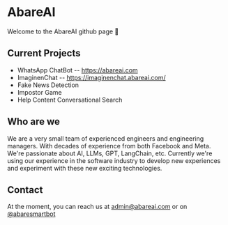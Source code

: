 # AbareAI

Welcome to the AbareAI github page 👋


## Current Projects
* WhatsApp ChatBot -- https://abareai.com
* ImaginenChat -- https://imaginenchat.abareai.com/
* Fake News Detection
* Impostor Game
* Help Content Conversational Search


## Who are we
We are a very small team of experienced engineers and engineering managers. 
With decades of experience from both Facebook and Meta.
We're passionate about AI, LLMs, GPT, LangChain, etc. 
Currently we're using our experience in the software industry to develop new experiences and experiment with these new exciting technologies.

## Contact
At the moment, you can reach us at admin@abareai.com or on [@abaresmartbot](https://twitter.com/AbareSmartBot)


<!--

**Here are some ideas to get you started:**

🙋‍♀️ A short introduction - what is your organization all about?
🌈 Contribution guidelines - how can the community get involved?
👩‍💻 Useful resources - where can the community find your docs? Is there anything else the community should know?
🍿 Fun facts - what does your team eat for breakfast?
🧙 Remember, you can do mighty things with the power of [Markdown](https://docs.github.com/github/writing-on-github/getting-started-with-writing-and-formatting-on-github/basic-writing-and-formatting-syntax)
-->
